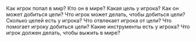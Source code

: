Как игрок попал в мир?
Кто он в мире?
Какая цель у игрока?
Как он может добиться цели?
Что игрок может делать, чтобы добиться цели?
Сколько целей есть у игрока?
Что отвлекает игрока от цели?
Что помогает игроку добиться цели?
Какие инструменты есть у игрока?
Что игрок должен делать, чтобы выжить в мире?
